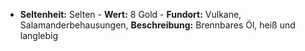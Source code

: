 - **Seltenheit:** Selten - **Wert:** 8 Gold - **Fundort:** Vulkane, Salamanderbehausungen, **Beschreibung:** Brennbares Öl, heiß und langlebig